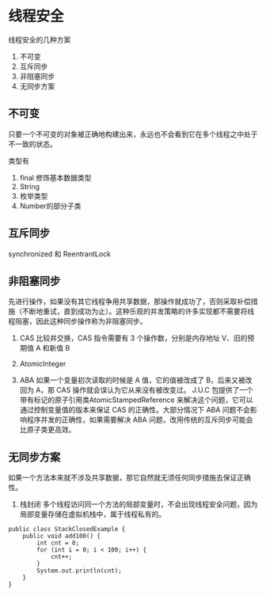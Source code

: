 # 线程安全
线程安全的几种方案
1. 不可变
2. 互斥同步
3. 非阻塞同步
4. 无同步方案

## 不可变
只要一个不可变的对象被正确地构建出来，永远也不会看到它在多个线程之中处于不一致的状态。

类型有
1. final 修饰基本数据类型
2. String
3. 枚举类型
4. Number的部分子类

## 互斥同步
synchronized 和 ReentrantLock

## 非阻塞同步
先进行操作，如果没有其它线程争用共享数据，那操作就成功了，否则采取补偿措施（不断地重试，直到成功为止）。这种乐观的并发策略的许多实现都不需要将线程阻塞，因此这种同步操作称为非阻塞同步。

1. CAS
    比较并交换，CAS 指令需要有 3 个操作数，分别是内存地址 V、旧的预期值 A 和新值 B
2. AtomicInteger

3. ABA
    如果一个变量初次读取的时候是 A 值，它的值被改成了 B，后来又被改回为 A，那 CAS 操作就会误认为它从来没有被改变过。
    J.U.C 包提供了一个带有标记的原子引用类AtomicStampedReference 来解决这个问题，它可以通过控制变量值的版本来保证 CAS 的正确性。大部分情况下 ABA 问题不会影响程序并发的正确性，如果需要解决 ABA 问题，改用传统的互斥同步可能会比原子类更高效。

## 无同步方案
如果一个方法本来就不涉及共享数据，那它自然就无须任何同步措施去保证正确性。

1. 栈封闭
多个线程访问同一个方法的局部变量时，不会出现线程安全问题，因为局部变量存储在虚拟机栈中，属于线程私有的。
```
public class StackClosedExample {
    public void add100() {
        int cnt = 0;
        for (int i = 0; i < 100; i++) {
            cnt++;
        }
        System.out.println(cnt);
    }
}
```


